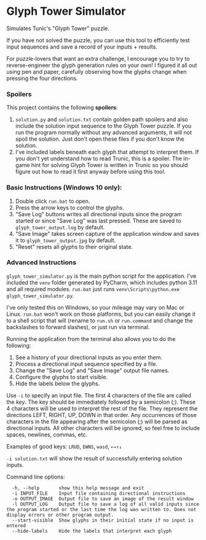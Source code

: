 # Glyph Tower Simulator

Simulates Tunic's "Glyph Tower" puzzle.

If you have not solved the puzzle, you can use this tool to efficiently test input sequences and save a record of your inputs + results.

For puzzle-lovers that want an extra challenge, I encourage you to try to reverse-engineer the glyph generation rules on your own! I figured it all out using pen and paper, carefully observing how the glyphs change when pressing the four directions.

### Spoilers

This project contains the following **spoilers**:
1. `solution.py` and `solution.txt` contain golden path spoilers and also include the solution input sequence to the Glyph Tower puzzle. If you run the program normally without any advanced arguments, it will not spoil the solution. Just don't open these files if you don't know the solution.
2. I've included labels beneath each glyph that attempt to interpret them. If you don't yet understand how to read Trunic, this is a spoiler. The in-game hint for solving Glyph Tower is written in Trunic so you should figure out how to read it first anyway before using this tool.

### Basic Instructions (Windows 10 only):

1. Double click `run.bat` to open.
2. Press the arrow keys to control the glyphs.
3. "Save Log" buttons writes all directional inputs since the program started or since "Save Log" was last pressed. These are saved to `glyph_tower_output.log` by default.
4. "Save Image" takes screen capture of the application window and saves it to `glyph_tower_output.jpg` by default.
5. "Reset" resets all glyphs to their original state.

### Advanced Instructions

`glyph_tower_simulator.py` is the main python script for the application.
I've included the `venv` folder generated by PyCharm, which includes python 3.11 and all required modules.
`run.bat` just runs `venv\Scripts\python.exe glyph_tower_simulator.py`.

I've only tested this on Windows, so your mileage may vary on Mac or Linux.
`run.bat` won't work on those platforms, but you can easily change it to a shell script that will (rename to `run.sh` or `run.command` and change the backslashes to forward slashes), or just run via terminal.

Running the application from the terminal also allows you to do the following:
1. See a history of your directional inputs as you enter them.
2. Process a directional input sequence specified by a file.
3. Change the "Save Log" and "Save Image" output file names.
4. Configure the glyphs to start visible.
5. Hide the labels below the glyphs.

Use `-i` to specify an input file. The first 4 characters of the file are
called the _key_. The key should be immediately followed by a semicolon (;).
These 4 characters will be used to interpret the rest of the file.
They represent the directions LEFT, RIGHT, UP, DOWN in that order.
Any occurrences of those characters in the file appearing after the
semicolon (;) will be parsed as directional inputs. All other characters
will be ignored, so feel free to include spaces, newlines, commas, etc.

Examples of good keys: `LRUD`, `EWNS`, `wasd`, `←→↑↓`

`-i solution.txt` will show the result of successfully entering solution inputs.

Command line options:
```
  -h, --help       show this help message and exit
  -i INPUT_FILE    Input file containing directional instructions
  -o OUTPUT_IMAGE  Output file to save an image of the result window
  -l OUTPUT_LOG    Output file to save a log of all valid inputs since the program started or the last time the log was written to. Does not display errors or other program output.
  --start-visible  Show glyphs in their initial state if no input is entered
  --hide-labels    Hide the labels that interpret each glyph
```